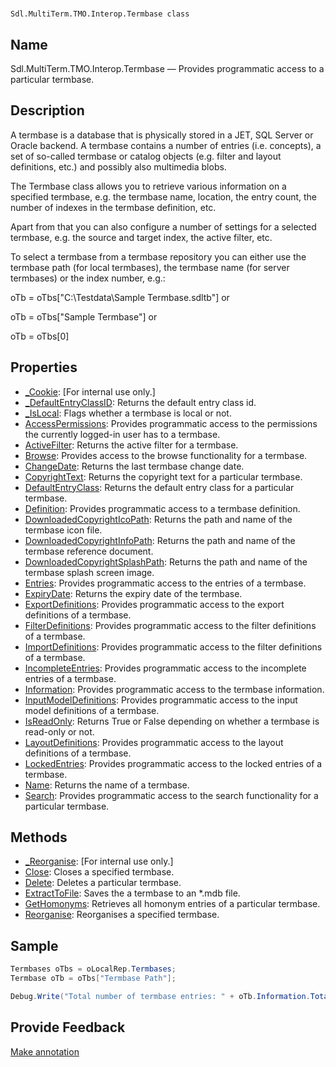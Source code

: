 

# 
    Sdl.MultiTerm.TMO.Interop.Termbase class



## Name

Sdl.MultiTerm.TMO.Interop.Termbase —          Provides programmatic access to a particular termbase.



## Description



A termbase is a database that is physically stored in a JET, SQL Server or Oracle backend. A termbase contains a number of entries (i.e. concepts), a set of so-called termbase or catalog objects (e.g. filter and layout definitions, etc.) and possibly also multimedia blobs.

The Termbase class allows you to retrieve various information on a specified termbase, e.g. the termbase name, location, the entry count, the number of indexes in the termbase definition, etc.

Apart from that you can also configure a number of settings for a selected termbase, e.g. the source and target index, the active filter, etc.

To select a termbase from a termbase repository you can either use the termbase path (for local termbases), the termbase name (for server termbases) or the index number, e.g.:

oTb = oTbs["C:\Testdata\Sample Termbase.sdltb"] or

oTb = oTbs["Sample Termbase"] or

oTb = oTbs[0]



## Properties

* [\_Cookie](Sdl.MultiTerm.TMO.Interop.Termbase._Cookie.html): [For internal use only.]
* [\_DefaultEntryClassID](Sdl.MultiTerm.TMO.Interop.Termbase._DefaultEntryClassID.html): Returns the default entry class id.
* [\_IsLocal](Sdl.MultiTerm.TMO.Interop.Termbase._IsLocal.html): Flags whether a termbase is local or not.
* [AccessPermissions](Sdl.MultiTerm.TMO.Interop.Termbase.AccessPermissions.html): Provides programmatic access to the permissions the currently logged-in user has to a termbase.
* [ActiveFilter](Sdl.MultiTerm.TMO.Interop.Termbase.ActiveFilter.html): Returns the active filter for a termbase.
* [Browse](Sdl.MultiTerm.TMO.Interop.Termbase.Browse.html): Provides access to the browse functionality for a termbase.
* [ChangeDate](Sdl.MultiTerm.TMO.Interop.Termbase.ChangeDate.html): Returns the last termbase change date.
* [CopyrightText](Sdl.MultiTerm.TMO.Interop.Termbase.CopyrightText.html): Returns the copyright text for a particular termbase.
* [DefaultEntryClass](Sdl.MultiTerm.TMO.Interop.Termbase.DefaultEntryClass.html): Returns the default entry class for a particular termbase.
* [Definition](Sdl.MultiTerm.TMO.Interop.Termbase.Definition.html): Provides programmatic access to a termbase definition.
* [DownloadedCopyrightIcoPath](Sdl.MultiTerm.TMO.Interop.Termbase.DownloadedCopyrightIcoPath.html): Returns the path and name of the termbase icon file.
* [DownloadedCopyrightInfoPath](Sdl.MultiTerm.TMO.Interop.Termbase.DownloadedCopyrightInfoPath.html): Returns the path and name of the termbase reference document.
* [DownloadedCopyrightSplashPath](Sdl.MultiTerm.TMO.Interop.Termbase.DownloadedCopyrightSplashPath.html): Returns the path and name of the termbase splash screen image.
* [Entries](Sdl.MultiTerm.TMO.Interop.Termbase.Entries.html): Provides programmatic access to the entries of a termbase.
* [ExpiryDate](Sdl.MultiTerm.TMO.Interop.Termbase.ExpiryDate.html): Returns the expiry date of the termbase.
* [ExportDefinitions](Sdl.MultiTerm.TMO.Interop.Termbase.ExportDefinitions.html): Provides programmatic access to the export definitions of a termbase.
* [FilterDefinitions](Sdl.MultiTerm.TMO.Interop.Termbase.FilterDefinitions.html): Provides programmatic access to the filter definitions of a termbase.
* [ImportDefinitions](Sdl.MultiTerm.TMO.Interop.Termbase.ImportDefinitions.html): Provides programmatic access to the filter definitions of a termbase.
* [IncompleteEntries](Sdl.MultiTerm.TMO.Interop.Termbase.IncompleteEntries.html): Provides programmatic access to the incomplete entries of a termbase.
* [Information](Sdl.MultiTerm.TMO.Interop.Termbase.Information.html): Provides programmatic access to the termbase information.
* [InputModelDefinitions](Sdl.MultiTerm.TMO.Interop.Termbase.InputModelDefinitions.html): Provides programmatic access to the input model definitions of a termbase.
* [IsReadOnly](Sdl.MultiTerm.TMO.Interop.Termbase.IsReadOnly.html): Returns True or False depending on whether a termbase is read-only or not.
* [LayoutDefinitions](Sdl.MultiTerm.TMO.Interop.Termbase.LayoutDefinitions.html): Provides programmatic access to the layout definitions of a termbase.
* [LockedEntries](Sdl.MultiTerm.TMO.Interop.Termbase.LockedEntries.html): Provides programmatic access to the locked entries of a termbase.
* [Name](Sdl.MultiTerm.TMO.Interop.Termbase.Name.html): Returns the name of a termbase.
* [Search](Sdl.MultiTerm.TMO.Interop.Termbase.Search.html): Provides programmatic access to the search functionality for a particular termbase.




## Methods

* [\_Reorganise](Sdl.MultiTerm.TMO.Interop.Termbase._Reorganise.html): [For internal use only.]
* [Close](Sdl.MultiTerm.TMO.Interop.Termbase.Close.html): Closes a specified termbase.
* [Delete](Sdl.MultiTerm.TMO.Interop.Termbase.Delete.html): Deletes a particular termbase.
* [ExtractToFile](Sdl.MultiTerm.TMO.Interop.Termbase.ExtractToFile.html): Saves the a termbase to an \*.mdb file.
* [GetHomonyms](Sdl.MultiTerm.TMO.Interop.Termbase.GetHomonyms.html): Retrieves all homonym entries of a particular termbase.
* [Reorganise](Sdl.MultiTerm.TMO.Interop.Termbase.Reorganise.html): Reorganises a specified termbase.




## Sample


```cs
Termbases oTbs = oLocalRep.Termbases;
Termbase oTb = oTbs["Termbase Path"];

Debug.Write("Total number of termbase entries: " + oTb.Information.TotalNumberOfEntries.ToString());
```



## Provide Feedback

[Make annotation](mailto:sdk-feedback@sdl.com&amp;subject=Reference%20for%20Sdl.MultiTerm.TMO.Interop.Termbase)

